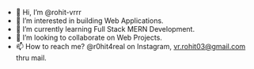 - 👋 Hi, I’m @rohit-vrrr
- 👀 I’m interested in building Web Applications.
- 🌱 I’m currently learning Full Stack MERN Development.
- 💞️ I’m looking to collaborate on Web Projects.
- 📫 How to reach me? @r0hit4real on Instagram, vr.rohit03@gmail.com thru mail.

<!---
rohit-vrrr/rohit-vrrr is a ✨ special ✨ repository because its `README.md` (this file) appears on your GitHub profile.
You can click the Preview link to take a look at your changes.
--->
